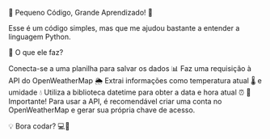 🚀 Pequeno Código, Grande Aprendizado! 🐍

Esse é um código simples, mas que me ajudou bastante a entender a linguagem Python.

📌 O que ele faz?

Conecta-se a uma planilha para salvar os dados 📊
Faz uma requisição à API do OpenWeatherMap 🌦️
Extrai informações como temperatura atual 🌡️ e umidade 💧
Utiliza a biblioteca datetime para obter a data e hora atual ⏰
🔑 Importante! Para usar a API, é recomendável criar uma conta no OpenWeatherMap e gerar sua própria chave de acesso.

💡 Bora codar? 💻🚀
